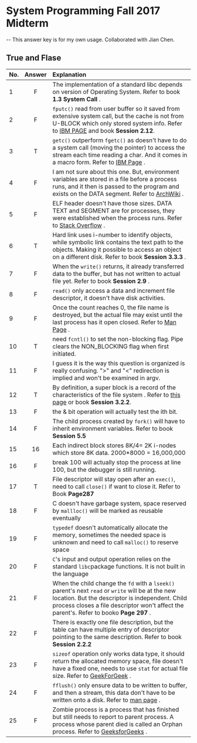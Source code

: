 
# System Programming Fall 2017 Midterm
-- This answer key is for my own usage. Collaborated with Jian Chen.  
## True and Flase


| No.| Answer|        Explanation     |
|  :- |:--:  | :------------------------------------|
|  1  | F    | The implementation of a standard libc depends on version of Operating System. Refer to book **1.3 System Call** .|
|  2  |   F  | `fputc()` read from user buffer so it saved from extensive system call, but the cache is not from U-BLOCK which only stored system info.  Refer to [IBM PAGE](https://www.ibm.com/support/knowledgecenter/en/ssw_ibm_i_72/rtref/fputc.htm) and book **Session 2.12**.                |
|  3  |   T  | `getc()` outperform `fgetc()` as doesn't have to do a system call (moving the pointer) to access the stream each time reading a char. And it comes in a macro form. Refer to [IBM Page](https://www.ibm.com/support/knowledgecenter/en/SSLTBW_2.3.0/com.ibm.zos.v2r3.bpxbd00/getc.htm) .                 |
|  4  | F    | I am not sure about this one. But, environment variables are stored in a file before a process runs, and it then is  passed to the program and exists on the DATA segment. Refer to [ArchWiki](https://wiki.archlinux.org/index.php/environment_variables) .  |
|  5  |   F   | ELF header doesn't have those sizes. DATA TEXT and SEGMENT are for processes, they were established when the process runs. Refer to  [Stack Overflow](https://stackoverflow.com/questions/6270945/linux-stack-sizes) .           |
|  6  |   T   | Hard link uses i-number to identify objects, while symbolic link contains the text path to the objects. Making it possible to access an object on a different disk. Refer to book **Session 3.3.3** .              |
|  7  | F | When the `write()` returns, it already transferred data to the buffer, but has not written to actual file yet. Refer to book **Session 2.9** . |
|  8  |    F  | `read()` only access a data and increment file descriptor, it doesn't have disk activities. |
|  9  |   F   | Once the count reaches 0, the file name is destroyed, but the actual file may exist until the last process has it open closed. Refer to [Man Page](http://man7.org/linux/man-pages/man2/unlink.2.html) .|
|  10 |   T   | need `fcntl()` to set the non-blocking flag. Pipe clears the NON_BLOCKING flag when first initiated.       |
|  11  |    F | I guess it is the way this question is organized is really confusing. ">" and "<" redirection is implied and won't be examined in argv.|
|  12  |    T  | By definition, a super block is a record of the characteristics of the file system . Refer to [this page](http://www.linfo.org/superblock) or book **Session 3.2.2**.                |
|  13  |   F   | the & bit operation will actually test the ith bit.|
|  14  | F    | The child process created by `fork()` will have to inherit environment variables. Refer to book **Session 5.5**|
|  15  |    16  | Each indirect block stores 8K/4= 2K i-nodes which store 8K data. 2000*8000 = 16,000,000|
|  16  |   F  | break 100 will actually stop the process at line 100, but the debugger is still running.|
|  17  |   T | File descriptor will stay open after an `exec()`, need to call `close()` if want to close it. Refer to Book **Page287** |
|  18  |    F  | C doesn't have garbage system, space reserved by `mallloc()` will be marked as reusable eventually|
|  19  |   F   |`typedef` doesn't automatically allocate the memory, sometimes the needed space is unknown and need to call `malloc()` to reserve space|
|  20  |  F   | `C`'s input and output operation relies on the standard `libc`package functions. It is not built in the language|
|  21  |   F   | When the child change the `fd` with a `lseek()` parent's next `read` or `write` will be at the new location. But the descriptor is independent. Child process closes a file descriptor won't affect the parent's. Refer to booko **Page 297** .|
|  22  |   F   | There is exactly one file description, but the table can have multiple entry of descriptor pointing to the same description. Refer to book **Session 2.2.2** |
|  23  |   F   | `sizeof` operation only works data type, it should return the allocated memory space, file doesn't have a fixed one, needs to use `stat` for actual file size. Refer to [GeekForGeek](http://www.geeksforgeeks.org/sizeof-operator-c/) .|
|  24  |    F  | `fflush()` only ensure data to be written to buffer, and then a stream, this data don't have to be written onto a disk. Refer to [man page](http://man7.org/linux/man-pages/man3/fflush.3.html) .|
|  25  |    F  | Zombie process is a process that has finished but still needs to report to parent process. A process whose parent died is called an Orphan process. Refer to [GeeksforGeeks](http://www.geeksforgeeks.org/zombie-and-orphan-processes-in-c/) .|